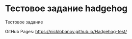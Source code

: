 # Тестовое задание hadgehog 

Тестовое задание 


GitHub Pages:  https://nicklobanov.github.io/Hadgehog-test/ 
